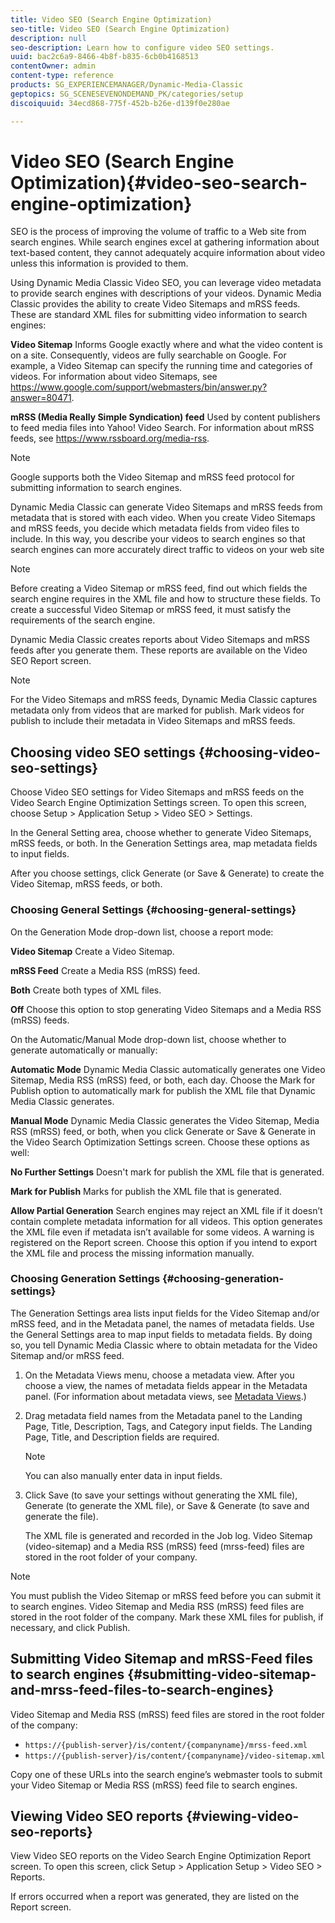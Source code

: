 ```yaml
---
title: Video SEO (Search Engine Optimization)
seo-title: Video SEO (Search Engine Optimization)
description: null
seo-description: Learn how to configure video SEO settings.
uuid: bac2c6a9-8466-4b8f-b835-6cb0b4168513
contentOwner: admin
content-type: reference
products: SG_EXPERIENCEMANAGER/Dynamic-Media-Classic
geptopics: SG_SCENESEVENONDEMAND_PK/categories/setup
discoiquuid: 34ecd868-775f-452b-b26e-d139f0e280ae

---
```


# Video SEO (Search Engine Optimization){#video-seo-search-engine-optimization}

SEO is the process of improving the volume of traffic to a Web site from search engines. While search engines excel at gathering information about text-based content, they cannot adequately acquire information about video unless this information is provided to them.

Using Dynamic Media Classic Video SEO, you can leverage video metadata to provide search engines with descriptions of your videos. Dynamic Media Classic provides the ability to create Video Sitemaps and mRSS feeds. These are standard XML files for submitting video information to search engines:

**Video Sitemap** Informs Google exactly where and what the video content is on a site. Consequently, videos are fully searchable on Google. For example, a Video Sitemap can specify the running time and categories of videos. For information about video Sitemaps, see https://www.google.com/support/webmasters/bin/answer.py?answer=80471.

**mRSS (Media Really Simple Syndication) feed** Used by content publishers to feed media files into Yahoo! Video Search. For information about mRSS feeds, see https://www.rssboard.org/media-rss.

>[!NOTE]
>
>Google supports both the Video Sitemap and mRSS feed protocol for submitting information to search engines.

Dynamic Media Classic can generate Video Sitemaps and mRSS feeds from metadata that is stored with each video. When you create Video Sitemaps and mRSS feeds, you decide which metadata fields from video files to include. In this way, you describe your videos to search engines so that search engines can more accurately direct traffic to videos on your web site

>[!NOTE]
>
>Before creating a Video Sitemap or mRSS feed, find out which fields the search engine requires in the XML file and how to structure these fields. To create a successful Video Sitemap or mRSS feed, it must satisfy the requirements of the search engine.

Dynamic Media Classic creates reports about Video Sitemaps and mRSS feeds after you generate them. These reports are available on the Video SEO Report screen.

>[!NOTE]
>
>For the Video Sitemaps and mRSS feeds, Dynamic Media Classic captures metadata only from videos that are marked for publish. Mark videos for publish to include their metadata in Video Sitemaps and mRSS feeds.

## Choosing video SEO settings {#choosing-video-seo-settings}

Choose Video SEO settings for Video Sitemaps and mRSS feeds on the Video Search Engine Optimization Settings screen. To open this screen, choose Setup > Application Setup > Video SEO > Settings.

In the General Setting area, choose whether to generate Video Sitemaps, mRSS feeds, or both. In the Generation Settings area, map metadata fields to input fields.

After you choose settings, click Generate (or Save & Generate) to create the Video Sitemap, mRSS feeds, or both.

### Choosing General Settings {#choosing-general-settings}

On the Generation Mode drop-down list, choose a report mode:

**Video Sitemap** Create a Video Sitemap.

**mRSS Feed** Create a Media RSS (mRSS) feed.

**Both** Create both types of XML files.

**Off** Choose this option to stop generating Video Sitemaps and a Media RSS (mRSS) feeds.

On the Automatic/Manual Mode drop-down list, choose whether to generate automatically or manually:

**Automatic Mode** Dynamic Media Classic automatically generates one Video Sitemap, Media RSS (mRSS) feed, or both, each day. Choose the Mark for Publish option to automatically mark for publish the XML file that Dynamic Media Classic generates.

**Manual Mode** Dynamic Media Classic generates the Video Sitemap, Media RSS (mRSS) feed, or both, when you click Generate or Save & Generate in the Video Search Optimization Settings screen. Choose these options as well:

**No Further Settings** Doesn't mark for publish the XML file that is generated.

**Mark for Publish** Marks for publish the XML file that is generated.

**Allow Partial Generation** Search engines may reject an XML file if it doesn’t contain complete metadata information for all videos. This option generates the XML file even if metadata isn’t available for some videos. A warning is registered on the Report screen. Choose this option if you intend to export the XML file and process the missing information manually.

### Choosing Generation Settings {#choosing-generation-settings}

The Generation Settings area lists input fields for the Video Sitemap and/or mRSS feed, and in the Metadata panel, the names of metadata fields. Use the General Settings area to map input fields to metadata fields. By doing so, you tell Dynamic Media Classic where to obtain metadata for the Video Sitemap and/or mRSS feed.

1. On the Metadata Views menu, choose a metadata view. After you choose a view, the names of metadata fields appear in the Metadata panel. (For information about metadata views, see [Metadata Views](application-setup.md#metadata_views).)
1. Drag metadata field names from the Metadata panel to the Landing Page, Title, Description, Tags, and Category input fields. The Landing Page, Title, and Description fields are required.

   >[!NOTE]
   >
   >You can also manually enter data in input fields.

1. Click Save (to save your settings without generating the XML file), Generate (to generate the XML file), or Save & Generate (to save and generate the file).

   The XML file is generated and recorded in the Job log. Video Sitemap (video-sitemap) and a Media RSS (mRSS) feed (mrss-feed) files are stored in the root folder of your company.

>[!NOTE]
>
>You must publish the Video Sitemap or mRSS feed before you can submit it to search engines. Video Sitemap and Media RSS (mRSS) feed files are stored in the root folder of the company. Mark these XML files for publish, if necessary, and click Publish.

## Submitting Video Sitemap and mRSS-Feed files to search engines {#submitting-video-sitemap-and-mrss-feed-files-to-search-engines}

Video Sitemap and Media RSS (mRSS) feed files are stored in the root folder of the company:

* `https://{publish-server}/is/content/{companyname}/mrss-feed.xml`
* `https://{publish-server}/is/content/{companyname}/video-sitemap.xml`

Copy one of these URLs into the search engine’s webmaster tools to submit your Video Sitemap or Media RSS (mRSS) feed file to search engines.

## Viewing Video SEO reports {#viewing-video-seo-reports}

View Video SEO reports on the Video Search Engine Optimization Report screen. To open this screen, click Setup > Application Setup > Video SEO > Reports.

If errors occurred when a report was generated, they are listed on the Report screen.
